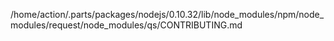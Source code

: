 /home/action/.parts/packages/nodejs/0.10.32/lib/node_modules/npm/node_modules/request/node_modules/qs/CONTRIBUTING.md